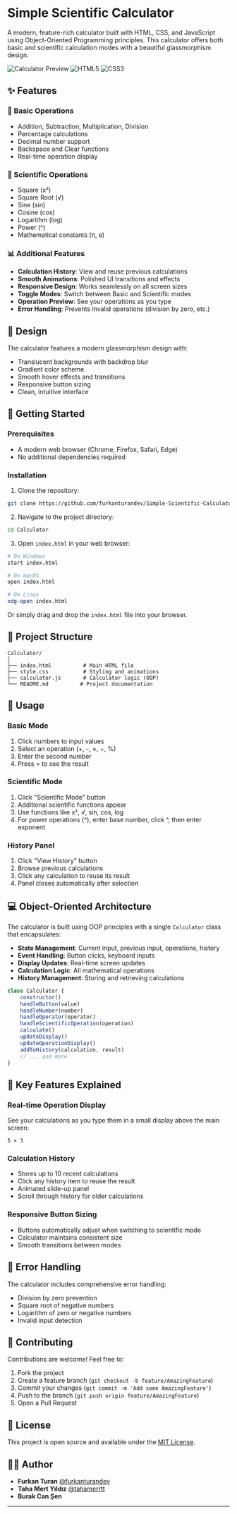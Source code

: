 # Simple Scientific Calculator

A modern, feature-rich calculator built with HTML, CSS, and JavaScript using Object-Oriented Programming principles. This calculator offers both basic and scientific calculation modes with a beautiful glassmorphism design.

![Calculator Preview](https://img.shields.io/badge/JavaScript-ES6-yellow) ![HTML5](https://img.shields.io/badge/HTML-5-orange) ![CSS3](https://img.shields.io/badge/CSS-3-blue)

## ✨ Features

### 🔢 Basic Operations
- Addition, Subtraction, Multiplication, Division
- Percentage calculations
- Decimal number support
- Backspace and Clear functions
- Real-time operation display

### 🔬 Scientific Operations
- Square (x²)
- Square Root (√)
- Sine (sin)
- Cosine (cos)
- Logarithm (log)
- Power (^)
- Mathematical constants (π, e)

### 📊 Additional Features
- **Calculation History**: View and reuse previous calculations
- **Smooth Animations**: Polished UI transitions and effects
- **Responsive Design**: Works seamlessly on all screen sizes
- **Toggle Modes**: Switch between Basic and Scientific modes
- **Operation Preview**: See your operations as you type
- **Error Handling**: Prevents invalid operations (division by zero, etc.)

## 🎨 Design

The calculator features a modern glassmorphism design with:
- Translucent backgrounds with backdrop blur
- Gradient color scheme
- Smooth hover effects and transitions
- Responsive button sizing
- Clean, intuitive interface

## 🚀 Getting Started

### Prerequisites
- A modern web browser (Chrome, Firefox, Safari, Edge)
- No additional dependencies required

### Installation

1. Clone the repository:
```bash
git clone https://github.com/furkanturandev/Simple-Scientific-Calculator.git
```

2. Navigate to the project directory:
```bash
cd Calculator
```

3. Open `index.html` in your web browser:
```bash
# On Windows
start index.html

# On macOS
open index.html

# On Linux
xdg-open index.html
```

Or simply drag and drop the `index.html` file into your browser.

## 📁 Project Structure

```
Calculator/
│
├── index.html          # Main HTML file
├── style.css           # Styling and animations
├── calculator.js       # Calculator logic (OOP)
└── README.md          # Project documentation
```

## 🎯 Usage

### Basic Mode
1. Click numbers to input values
2. Select an operation (+, -, ×, ÷, %)
3. Enter the second number
4. Press = to see the result

### Scientific Mode
1. Click "Scientific Mode" button
2. Additional scientific functions appear
3. Use functions like x², √, sin, cos, log
4. For power operations (^), enter base number, click ^, then enter exponent

### History Panel
1. Click "View History" button
2. Browse previous calculations
3. Click any calculation to reuse its result
4. Panel closes automatically after selection

## 💻 Object-Oriented Architecture

The calculator is built using OOP principles with a single `Calculator` class that encapsulates:

- **State Management**: Current input, previous input, operations, history
- **Event Handling**: Button clicks, keyboard inputs
- **Display Updates**: Real-time screen updates
- **Calculation Logic**: All mathematical operations
- **History Management**: Storing and retrieving calculations

```javascript
class Calculator {
    constructor()
    handleButton(value)
    handleNumber(number)
    handleOperator(operator)
    handleScientificOperation(operation)
    calculate()
    updateDisplay()
    updateOperationDisplay()
    addToHistory(calculation, result)
    // ... and more
}
```

## 🌟 Key Features Explained

### Real-time Operation Display
See your calculations as you type them in a small display above the main screen:
```
5 × 3
```

### Calculation History
- Stores up to 10 recent calculations
- Click any history item to reuse the result
- Animated slide-up panel
- Scroll through history for older calculations

### Responsive Button Sizing
- Buttons automatically adjust when switching to scientific mode
- Calculator maintains consistent size
- Smooth transitions between modes

## 🐛 Error Handling

The calculator includes comprehensive error handling:
- Division by zero prevention
- Square root of negative numbers
- Logarithm of zero or negative numbers
- Invalid input detection

## 🤝 Contributing

Contributions are welcome! Feel free to:
1. Fork the project
2. Create a feature branch (`git checkout -b feature/AmazingFeature`)
3. Commit your changes (`git commit -m 'Add some AmazingFeature'`)
4. Push to the branch (`git push origin feature/AmazingFeature`)
5. Open a Pull Request

## 📝 License

This project is open source and available under the [MIT License](LICENSE).

## 👨‍💻 Author

- **Furkan Turan** [@furkanturandev](https://github.com/furkanturandev)
- **Taha Mert Yıldız** [@tahamerrtt](https://github.com/tahamerrtt)
- **Burak Can Şen**
---
